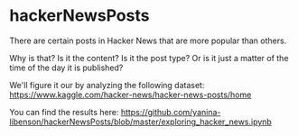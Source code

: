 # hackerNewsPosts
There are certain posts in Hacker News that are more popular than others. 

Why is that? Is it the content? Is it the post type? Or is it just a matter of the time of the day it is published?

We'll figure it our by analyzing the following dataset: https://www.kaggle.com/hacker-news/hacker-news-posts/home

You can find the results here: https://github.com/yanina-libenson/hackerNewsPosts/blob/master/exploring_hacker_news.ipynb
